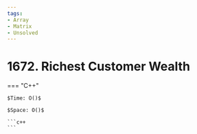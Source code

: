 ```yaml
---
tags:
- Array
- Matrix
- Unsolved
---
```



# 1672. Richest Customer Wealth

=== "C++"

    $Time: O()$

    $Space: O()$

    ```c++
    ```